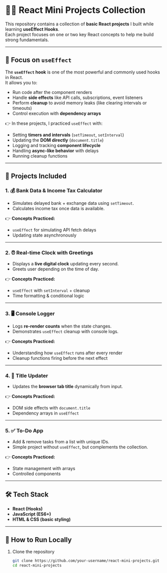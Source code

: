 # 🧑‍💻 React Mini Projects Collection  

This repository contains a collection of **basic React projects** I built while learning **useEffect Hooks**.  
Each project focuses on one or two key React concepts to help me build strong fundamentals.  

---

## 🌟 Focus on `useEffect`  

The **`useEffect` hook** is one of the most powerful and commonly used hooks in React.  
It allows you to:  
- Run code after the component renders  
- Handle **side effects** like API calls, subscriptions, event listeners  
- Perform **cleanup** to avoid memory leaks (like clearing intervals or timeouts)  
- Control execution with **dependency arrays**  

👉 In these projects, I practiced `useEffect` with:  
- Setting **timers and intervals** (`setTimeout`, `setInterval`)  
- Updating the **DOM directly** (`document.title`)  
- Logging and tracking **component lifecycle**  
- Handling **async-like behavior** with delays  
- Running cleanup functions  

---

## 📂 Projects Included  

### 1. 💰 Bank Data & Income Tax Calculator  
- Simulates delayed bank + exchange data using `setTimeout`.  
- Calculates income tax once data is available.  

👉 **Concepts Practiced:**  
- `useEffect` for simulating API fetch delays  
- Updating state asynchronously  

---

### 2. ⏰ Real-time Clock with Greetings  
- Displays a **live digital clock** updating every second.  
- Greets user depending on the time of day.  

👉 **Concepts Practiced:**  
- `useEffect` with `setInterval` + cleanup  
- Time formatting & conditional logic  

---

### 3. 🖥️ Console Logger  
- Logs **re-render counts** when the state changes.  
- Demonstrates `useEffect` cleanup with console logs.  

👉 **Concepts Practiced:**  
- Understanding how `useEffect` runs after every render  
- Cleanup functions firing before the next effect  

---

### 4. 📝 Title Updater  
- Updates the **browser tab title** dynamically from input.  

👉 **Concepts Practiced:**  
- DOM side effects with `document.title`  
- Dependency arrays in `useEffect`  

---

### 5. ✅ To-Do App  
- Add & remove tasks from a list with unique IDs.  
- Simple project without `useEffect`, but complements the collection.  

👉 **Concepts Practiced:**  
- State management with arrays  
- Controlled components  

---

## 🛠️ Tech Stack  
- **React (Hooks)**  
- **JavaScript (ES6+)**  
- **HTML & CSS (basic styling)**  

---

## 🚀 How to Run Locally  

1. Clone the repository  
   ```bash
   git clone https://github.com/your-username/react-mini-projects.git
   cd react-mini-projects

